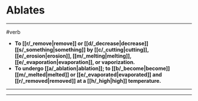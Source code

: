 # Ablates
---
#verb
- **To [[r/_remove|remove]] or [[d/_decrease|decrease]] [[s/_something|something]] by [[c/_cutting|cutting]], [[e/_erosion|erosion]], [[m/_melting|melting]], [[e/_evaporation|evaporation]], or vaporization.**
- **To undergo [[a/_ablation|ablation]]; to [[b/_become|become]] [[m/_melted|melted]] or [[e/_evaporated|evaporated]] and [[r/_removed|removed]] at a [[h/_high|high]] temperature.**
---
---
